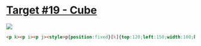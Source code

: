 # [Target #19 - Cube](https://cssbattle.dev/play/19)

![](https://cssbattle.dev/targets/19.png)

```HTML
<p k><p i><p j><style>p{position:fixed}[k]{top:120;left:150;width:100;height:100;background:#f3ac3c;transform:rotate(45deg);box-shadow:0 0 0 3in #0b2429}[i],[j]{top:28;left:130;width:70;height:71;background:#998235;transform-origin:100% 50%;transform:skewY(-45deg)}[j]{top:98;left:200;background:#1a4341;transform:skewY(45deg)}
```